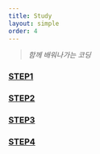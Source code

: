 ```yaml
---
title: Study
layout: simple
order: 4
---
```


> _함께 배워나가는 코딩_

### [STEP1](/study/title/STEP1/STEP1)

### [STEP2](/study/title/STEP2/STEP2)

### [STEP3](/study/title/STEP3/STEP3)

### [STEP4](/study/title/STEP4/STEP4)

